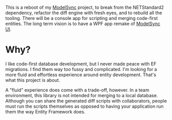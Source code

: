 This is a reboot of my [ModelSync](https://github.com/adamfoneil/ModelSync) project, to break from the NETStandard2 dependency, refactor the diff engine with fresh eyes, and to rebuild all the tooling. There will be a console app for scripting and merging code-first entities. The long term vision is to have a WPF app remake of [ModelSync UI](https://aosoftware.net/modelsync/).

# Why?
I like code-first database development, but I never made peace with EF migrations. I find them way too fussy and complicated. I'm looking for a more fluid and effortless experience around entity development. That's what this project is about.

A "fluid" experience does come with a trade-off, however. In a team environment, this library is not intended for merging to a local database. Although you can share the generated diff scripts with collaborators, people must run the scripts themselves as opposed to having your application run them the way Entity Framework does.
